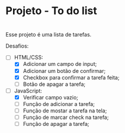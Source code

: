 # **Projeto - To do list** <h1>

Esse projeto é uma lista de tarefas.

Desafios:

- [ ] HTML/CSS:
   - [X] Adicionar um campo de input;
   - [X] Adicionar um botão de confirmar;
   - [X] Checkbox para confirmar a tarefa feita;
   - [ ] Botão de apagar a tarefa;
- [ ] JavaScript:
   - [X] Verificar campo vazio;
   - [ ] Função de adicionar a tarefa;
   - [ ] Função de mostar a tarefa na tela;
   - [ ] Função de marcar check na tarefa;
   - [ ] Função de apagar a tarefa;